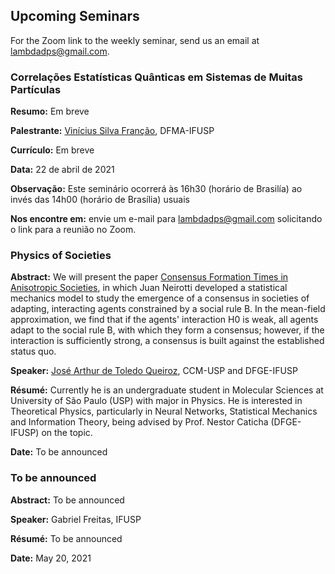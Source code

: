 ## Upcoming Seminars

For the Zoom link to the weekly seminar, send us an email at [lambdadps@gmail.com](mailto:lambdadps@gmail.com).

### Correlações Estatísticas Quânticas em Sistemas de Muitas Partículas

**Resumo:** Em breve

**Palestrante:** [Vinícius Silva Franção](http://lattes.cnpq.br/2740065021564950), DFMA-IFUSP

**Currículo:** Em breve

**Data:** 22 de abril de 2021

**Observação:** Este seminário ocorrerá às 16h30 (horário de Brasilía) ao invés das 14h00 (horário de Brasília) usuais

**Nos encontre em:** envie um e-mail para [lambdadps@gmail.com](mailto:lambdadps@gmail.com) solicitando o link para a reunião no Zoom.

### Physics of Societies

**Abstract:** We will present the paper [Consensus Formation Times in Anisotropic Societies](https://doi.org/10.1103/PhysRevE.95.062305), in which Juan Neirotti developed a statistical mechanics model to study the emergence of a consensus in societies of adapting, interacting agents constrained by a social rule B. In the mean-field approximation, we find that if the agents' interaction H0 is weak, all agents adapt to the social rule B, with which they form a consensus; however, if
the interaction is sufficiently strong, a consensus is built against the established status quo.

**Speaker:** [José Arthur de Toledo Queiroz](http://lattes.cnpq.br/5246038593368301), CCM-USP and DFGE-IFUSP

**Résumé:** Currently he is an undergraduate student in Molecular Sciences at University of São Paulo (USP) with major in Physics. He is interested in Theoretical Physics, particularly in Neural Networks, Statistical Mechanics and Information Theory, being advised by Prof. Nestor Caticha (DFGE-IFUSP) on the topic.

**Date:** To be announced


### To be announced

**Abstract:** To be announced

**Speaker:** Gabriel Freitas, IFUSP

**Résumé:** To be announced

**Date:** May 20, 2021

